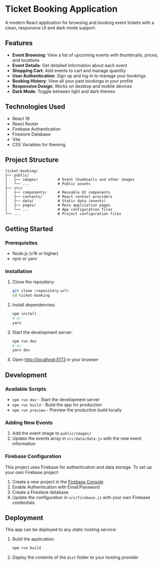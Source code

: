 # Ticket Booking Application

A modern React application for browsing and booking event tickets with a clean, responsive UI and dark mode support.


## Features

- **Event Browsing**: View a list of upcoming events with thumbnails, prices, and locations
- **Event Details**: Get detailed information about each event
- **Shopping Cart**: Add events to cart and manage quantity
- **User Authentication**: Sign up and log in to manage your bookings
- **Booking History**: View all your past bookings in your profile
- **Responsive Design**: Works on desktop and mobile devices
- **Dark Mode**: Toggle between light and dark themes

## Technologies Used

- React 19
- React Router
- Firebase Authentication
- Firestore Database
- Vite
- CSS Variables for theming

## Project Structure

```
ticket-booking/
├── public/
│   ├── images/         # Event thumbnails and other images
│   └── ...             # Public assets
├── src/
│   ├── components/     # Reusable UI components
│   ├── contexts/       # React context providers
│   ├── data/           # Static data (events)
│   ├── pages/          # Main application pages
│   └── ...             # App configuration files
└── ...                 # Project configuration files
```

## Getting Started

### Prerequisites

- Node.js (v16 or higher)
- npm or yarn

### Installation

1. Clone the repository:
   ```bash
   git clone <repository-url>
   cd ticket-booking
   ```

2. Install dependencies:
   ```bash
   npm install
   # or
   yarn
   ```

3. Start the development server:
   ```bash
   npm run dev
   # or
   yarn dev
   ```

4. Open [http://localhost:5173](http://localhost:5173) in your browser

## Development

### Available Scripts

- `npm run dev` - Start the development server
- `npm run build` - Build the app for production
- `npm run preview` - Preview the production build locally

### Adding New Events

1. Add the event image to `public/images/`
2. Update the events array in `src/data/data.js` with the new event information

### Firebase Configuration

This project uses Firebase for authentication and data storage. To set up your own Firebase project:

1. Create a new project in the [Firebase Console](https://console.firebase.google.com/)
2. Enable Authentication with Email/Password
3. Create a Firestore database
4. Update the configuration in `src/firebase.js` with your own Firebase credentials

## Deployment

This app can be deployed to any static hosting service:

1. Build the application:
   ```bash
   npm run build
   ```

2. Deploy the contents of the `dist` folder to your hosting provider

